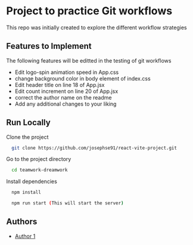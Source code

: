 
# Project to practice Git workflows

This repo was initially created to explore the different workflow strategies



## Features to Implement

The following features will be editted in the testing of git workflows

- Edit logo-spin animation speed in App.css
- change background color in body element of index.css
- Edit header title on line 18 of App.jsx
- Edit count increment on line 20 of App.jsx
- correct the author name on the readme
- Add any additional changes to your liking


## Run Locally

Clone the project

```bash
  git clone https://github.com/josephse91/react-vite-project.git
```

Go to the project directory

```bash
  cd teamwork-dreamwork
```

Install dependencies

```bash
  npm install
```

```bash
  npm run start (This will start the server)
```


## Authors

- [Author 1](https://josephse91.github.io)

